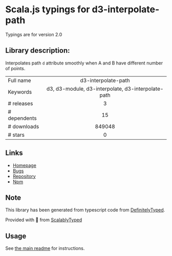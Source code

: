 
# Scala.js typings for d3-interpolate-path

Typings are for version 2.0

## Library description:
Interpolates path `d` attribute smoothly when A and B have different number of points.

|                    |                 |
| ------------------ | :-------------: |
| Full name          | d3-interpolate-path |
| Keywords           | d3, d3-module, d3-interpolate, d3-interpolate-path |
| # releases         | 3 |
| # dependents       | 15 |
| # downloads        | 849048 |
| # stars            | 0 |

## Links
- [Homepage](https://github.com/pbeshai/d3-interpolate-path)
- [Bugs](https://github.com/pbeshai/d3-interpolate-path/issues)
- [Repository](https://github.com/pbeshai/d3-interpolate-path)
- [Npm](https://www.npmjs.com/package/d3-interpolate-path)
    


## Note
This library has been generated from typescript code from [DefinitelyTyped](https://definitelytyped.org).

Provided with :purple_heart: from [ScalablyTyped](https://github.com/oyvindberg/ScalablyTyped)

## Usage
See [the main readme](../../readme.md) for instructions.


